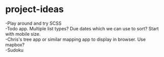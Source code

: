# project-ideas

-Play around and try SCSS  
-Todo app. Multiple list types? Due dates which we can use to sort? Start with mobile size.  
-Chris's tree app or similar mapping app to display in browser. Use mapbox?  
-Sudoku  
